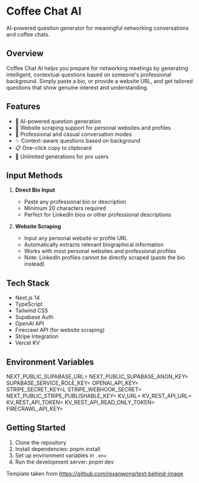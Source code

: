# Coffee Chat AI

AI-powered question generator for meaningful networking conversations and coffee chats.

## Overview

Coffee Chat AI helps you prepare for networking meetings by generating intelligent, contextual questions based on someone's professional background. Simply paste a bio, or provide a website URL, and get tailored questions that show genuine interest and understanding.

## Features

- 🤖 AI-powered question generation
- 💬 Website scraping support for personal websites and profiles
- 💬 Professional and casual conversation modes
- ✨ Context-aware questions based on background
- 📋 One-click copy to clipboard
- 🔄 Unlimited generations for pro users

## Input Methods

1. **Direct Bio Input**
   - Paste any professional bio or description
   - Minimum 20 characters required
   - Perfect for LinkedIn bios or other professional descriptions

2. **Website Scraping**
   - Input any personal website or profile URL
   - Automatically extracts relevant biographical information
   - Works with most personal websites and professional profiles
   - Note: LinkedIn profiles cannot be directly scraped (paste the bio instead)

## Tech Stack

- Next.js 14
- TypeScript
- Tailwind CSS
- Supabase Auth
- OpenAI API
- Firecrawl API (for website scraping)
- Stripe Integration
- Vercel KV

## Environment Variables
NEXT_PUBLIC_SUPABASE_URL=
NEXT_PUBLIC_SUPABASE_ANON_KEY=
SUPABASE_SERVICE_ROLE_KEY=
OPENAI_API_KEY=
STRIPE_SECRET_KEY=L
STRIPE_WEBHOOK_SECRET=
NEXT_PUBLIC_STRIPE_PUBLISHABLE_KEY=
KV_URL=
KV_REST_API_URL=
KV_REST_API_TOKEN=
KV_REST_API_READ_ONLY_TOKEN=
FIRECRAWL_API_KEY=


## Getting Started
1. Clone the repository
2. Install dependencies: pnpm install
3. Set up environment variables in `.env`
4. Run the development server: pnpm dev

Template taken from https://github.com/rexanwong/text-behind-image